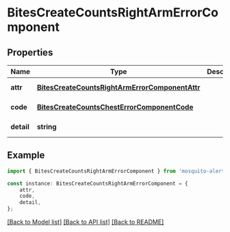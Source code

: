 # BitesCreateCountsRightArmErrorComponent


## Properties

Name | Type | Description | Notes
------------ | ------------- | ------------- | -------------
**attr** | [**BitesCreateCountsRightArmErrorComponentAttr**](BitesCreateCountsRightArmErrorComponentAttr.md) |  | [default to undefined]
**code** | [**BitesCreateCountsChestErrorComponentCode**](BitesCreateCountsChestErrorComponentCode.md) |  | [default to undefined]
**detail** | **string** |  | [default to undefined]

## Example

```typescript
import { BitesCreateCountsRightArmErrorComponent } from 'mosquito-alert';

const instance: BitesCreateCountsRightArmErrorComponent = {
    attr,
    code,
    detail,
};
```

[[Back to Model list]](../README.md#documentation-for-models) [[Back to API list]](../README.md#documentation-for-api-endpoints) [[Back to README]](../README.md)
